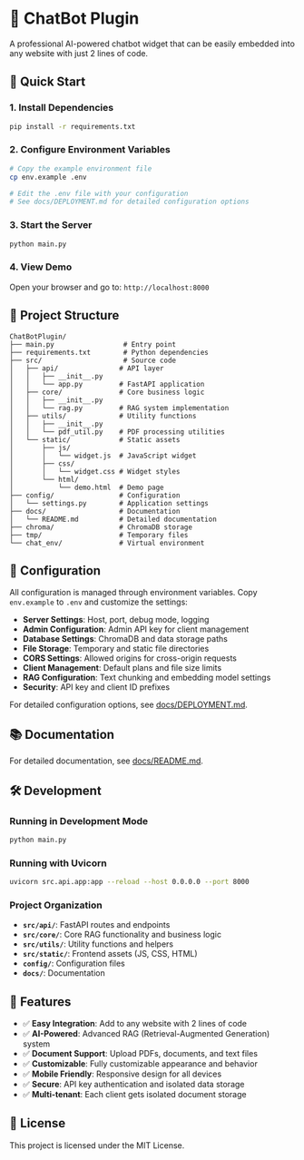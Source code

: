 # 🤖 ChatBot Plugin

A professional AI-powered chatbot widget that can be easily embedded into any website with just 2 lines of code.

## 🚀 Quick Start

### 1. Install Dependencies
```bash
pip install -r requirements.txt
```

### 2. Configure Environment Variables
```bash
# Copy the example environment file
cp env.example .env

# Edit the .env file with your configuration
# See docs/DEPLOYMENT.md for detailed configuration options
```

### 3. Start the Server
```bash
python main.py
```

### 4. View Demo
Open your browser and go to: `http://localhost:8000`

## 📁 Project Structure

```
ChatBotPlugin/
├── main.py                 # Entry point
├── requirements.txt        # Python dependencies
├── src/                    # Source code
│   ├── api/               # API layer
│   │   ├── __init__.py
│   │   └── app.py         # FastAPI application
│   ├── core/              # Core business logic
│   │   ├── __init__.py
│   │   └── rag.py         # RAG system implementation
│   ├── utils/             # Utility functions
│   │   ├── __init__.py
│   │   └── pdf_util.py    # PDF processing utilities
│   └── static/            # Static assets
│       ├── js/
│       │   └── widget.js  # JavaScript widget
│       ├── css/
│       │   └── widget.css # Widget styles
│       └── html/
│           └── demo.html  # Demo page
├── config/                # Configuration
│   └── settings.py        # Application settings
├── docs/                  # Documentation
│   └── README.md          # Detailed documentation
├── chroma/                # ChromaDB storage
├── tmp/                   # Temporary files
└── chat_env/              # Virtual environment
```

## 🔧 Configuration

All configuration is managed through environment variables. Copy `env.example` to `.env` and customize the settings:

- **Server Settings**: Host, port, debug mode, logging
- **Admin Configuration**: Admin API key for client management
- **Database Settings**: ChromaDB and data storage paths
- **File Storage**: Temporary and static file directories
- **CORS Settings**: Allowed origins for cross-origin requests
- **Client Management**: Default plans and file size limits
- **RAG Configuration**: Text chunking and embedding model settings
- **Security**: API key and client ID prefixes

For detailed configuration options, see [docs/DEPLOYMENT.md](docs/DEPLOYMENT.md).

## 📚 Documentation

For detailed documentation, see [docs/README.md](docs/README.md).

## 🛠️ Development

### Running in Development Mode
```bash
python main.py
```

### Running with Uvicorn
```bash
uvicorn src.api.app:app --reload --host 0.0.0.0 --port 8000
```

### Project Organization

- **`src/api/`**: FastAPI routes and endpoints
- **`src/core/`**: Core RAG functionality and business logic
- **`src/utils/`**: Utility functions and helpers
- **`src/static/`**: Frontend assets (JS, CSS, HTML)
- **`config/`**: Configuration files
- **`docs/`**: Documentation

## 🚀 Features

- ✅ **Easy Integration**: Add to any website with 2 lines of code
- ✅ **AI-Powered**: Advanced RAG (Retrieval-Augmented Generation) system
- ✅ **Document Support**: Upload PDFs, documents, and text files
- ✅ **Customizable**: Fully customizable appearance and behavior
- ✅ **Mobile Friendly**: Responsive design for all devices
- ✅ **Secure**: API key authentication and isolated data storage
- ✅ **Multi-tenant**: Each client gets isolated document storage

## 📄 License

This project is licensed under the MIT License.


<script src="http://localhost:8000/widget.js"></script>
<script>
ChatBotWidget.init({
    clientId: '[CLIENT_ID]',
    apiKey: '[API_KEY]',
    theme: 'light',
    position: 'bottom-right'
});
</script>